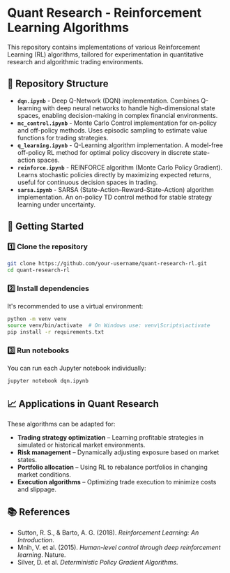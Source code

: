 
# Quant Research - Reinforcement Learning Algorithms

This repository contains implementations of various Reinforcement Learning (RL) algorithms, tailored for experimentation in quantitative research and algorithmic trading environments.

## 📂 Repository Structure

- **`dqn.ipynb`** - Deep Q-Network (DQN) implementation. Combines Q-learning with deep neural networks to handle high-dimensional state spaces, enabling decision-making in complex financial environments.
- **`mc_control.ipynb`** - Monte Carlo Control implementation for on-policy and off-policy methods. Uses episodic sampling to estimate value functions for trading strategies.
- **`q_learning.ipynb`** - Q-Learning algorithm implementation. A model-free off-policy RL method for optimal policy discovery in discrete state-action spaces.
- **`reinforce.ipynb`** - REINFORCE algorithm (Monte Carlo Policy Gradient). Learns stochastic policies directly by maximizing expected returns, useful for continuous decision spaces in trading.
- **`sarsa.ipynb`** - SARSA (State–Action–Reward–State–Action) algorithm implementation. An on-policy TD control method for stable strategy learning under uncertainty.

## 🚀 Getting Started

### 1️⃣ Clone the repository
```bash
git clone https://github.com/your-username/quant-research-rl.git
cd quant-research-rl
```

### 2️⃣ Install dependencies
It's recommended to use a virtual environment:
```bash
python -m venv venv
source venv/bin/activate  # On Windows use: venv\Scripts\activate
pip install -r requirements.txt
```

### 3️⃣ Run notebooks
You can run each Jupyter notebook individually:
```bash
jupyter notebook dqn.ipynb
```

## 📈 Applications in Quant Research
These algorithms can be adapted for:
- **Trading strategy optimization** – Learning profitable strategies in simulated or historical market environments.
- **Risk management** – Dynamically adjusting exposure based on market states.
- **Portfolio allocation** – Using RL to rebalance portfolios in changing market conditions.
- **Execution algorithms** – Optimizing trade execution to minimize costs and slippage.

## 📚 References
- Sutton, R. S., & Barto, A. G. (2018). *Reinforcement Learning: An Introduction*.
- Mnih, V. et al. (2015). *Human-level control through deep reinforcement learning*. Nature.
- Silver, D. et al. *Deterministic Policy Gradient Algorithms*.
